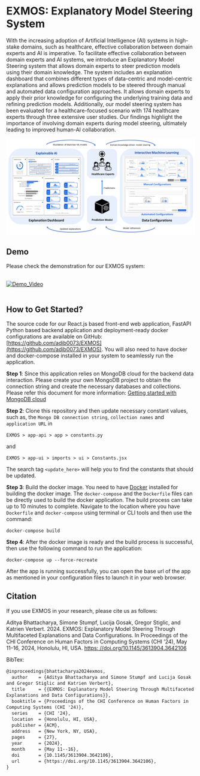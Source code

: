 # EXMOS: Explanatory Model Steering System

With the increasing adoption of Artificial Intelligence (AI) systems in high-stake domains, such as healthcare, effective collaboration between domain experts and AI is imperative. To facilitate effective collaboration between domain experts and AI systems, we introduce an Explanatory Model Steering system that allows domain experts to steer prediction models using their domain knowledge. The system includes an explanation dashboard that combines different types of data-centric and model-centric explanations and allows prediction models to be steered through manual and automated data configuration approaches. It allows domain experts to apply their prior knowledge for configuring the underlying training data and refining prediction models. Additionally, our model steering system has been evaluated for a healthcare-focused scenario with 174 healthcare experts through three extensive user studies. Our findings highlight the importance of involving domain experts during model steering, ultimately leading to improved human-AI collaboration.

<p align="center" width="100%">
<a href="https://www.youtube.com/watch?v=-9itqTkyQ6s" target="_blank"><img src="https://github.com/adib0073/EXMOS/blob/main/images/XIL%20Systems.jpg" width="800" alt="EXMOS System"/></a>
</p>

## Demo

Please check the demonstration for our EXMOS system:
<br/>
<br/>

[![Demo_Video](https://img.youtube.com/vi/DP1tAejstAg/0.jpg)](https://www.youtube.com/watch?v=-9itqTkyQ6s)
<br/>
<br/>

## How to Get Started?
The source code for our React.js based front-end web application, FastAPI Python based backend application and deployment-ready docker configurations are available on GitHub: [https://github.com/adib0073/EXMOS](https://github.com/adib0073/EXMOS). You will also need to have docker and docker-compose installed in your system to seamlessly run the application.

**Step 1**: Since this application relies on MongoDB cloud for the backend data interaction. Please create your own MongoDB project to obtain the connection string and create the necessary databases and collections. Please refer this document for more information: [Getting started with MongoDB cloud](https://www.mongodb.com/docs/guides/atlas/connection-string/)

**Step 2**: Clone this repository and then update necessary constant values, such as, the `Mongo DB connection string`, `collection names` and `application URL` in 
```
EXMOS > app-api > app > constants.py
```
and 

```
EXMOS > app-ui > imports > ui > Constants.jsx
```
The search tag `<update_here>` will help you to find the constants that should be updated.

**Step 3**: Build the docker image. You need to have [Docker](https://www.docker.com) installed for building the docker image. The `docker-compose` and the `Dockerfile` files can be directly used to build the docker application. The build process can take up to 10 minutes to complete. Navigate to the location where you have `Dockerfile` and `docker-compose` using terminal or CLI tools and then use the command:
```
docker-compose build
```

**Step 4**: After the docker image is ready and the build process is successful, then use the following command to run the application:
```
docker-compose up --force-recreate
```
After the app is running successfully, you can open the base url of the app as mentioned in your configuration files to launch it in your web browser.

## Citation
If you use EXMOS in your research, please cite us as follows:

Aditya Bhattacharya, Simone Stumpf, Lucija Gosak, Gregor Stiglic, and Katrien Verbert. 2024. EXMOS: Explanatory Model Steering Through Multifaceted Explanations and Data Configurations. In Proceedings of the CHI Conference on Human Factors in Computing Systems (CHI ’24), May 11–16, 2024, Honolulu, HI, USA. [https:
//doi.org/10.1145/3613904.3642106](https://doi.org/10.1145/3613904.3642106)

BibTex:

```
@inproceedings{bhattacharya2024exmos,
  author    = {Aditya Bhattacharya and Simone Stumpf and Lucija Gosak and Gregor Stiglic and Katrien Verbert},
  title     = {{EXMOS: Explanatory Model Steering Through Multifaceted Explanations and Data Configurations}},
  booktitle = {Proceedings of the CHI Conference on Human Factors in Computing Systems (CHI '24)},
  series    = {CHI '24},
  location  = {Honolulu, HI, USA},
  publisher = {ACM},
  address   = {New York, NY, USA},
  pages     = {27},
  year      = {2024},
  month     = {May 11--16},
  doi       = {10.1145/3613904.3642106},
  url       = {https://doi.org/10.1145/3613904.3642106},
}
```
